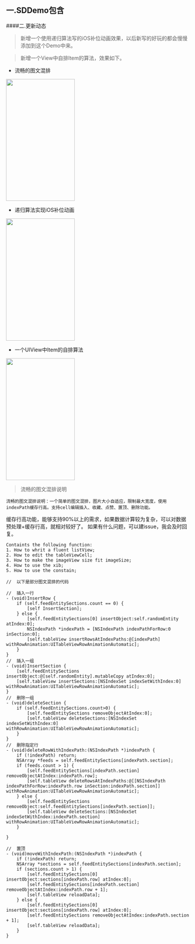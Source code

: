 ## 一.SDDemo包含

####二.更新动态

> 新增一个使用递归算法写的iOS补位动画效果，以后新写的好玩的都会慢慢添加到这个Demo中来。

> 新增一个View中自排Item的算法，效果如下。

 * 流畅的图文混排
 <img width="187.5" height="333.5" src="https://github.com/xlsd/SDDemo/blob/master/SDDemo/listView.gif"/>
 
 * 递归算法实现iOS补位动画
  <img width="187.5" height="333.5" src="https://github.com/xlsd/SDDemo/blob/master/SDDemo/Resource/demo.gif"/>
  
  * 一个UIView中Item的自排算法
   <img width="187.5" height="333.5" src="https://github.com/xlsd/SDDemo/blob/master/SDDemo/Resource/item.png"/>
   
> 流畅的图文混排说明

    流畅的图文混排说明：一个简单的图文混排，图片大小自适应，限制最大宽度，使用indexPath缓存行高。支持cell编辑插入、收藏、点赞、置顶、删除功能。
缓存行高功能，能够支持90%以上的需求，如果数据计算较为复杂，可以对数据预处理+缓存行高，就相对较好了。
如果有什么问题，可以建issue，我会及时回复。

```
Containts the following function:
1. How to whrit a fluent listView;
2. How to edit the tableViewCell;
3. How to make the imageView size fit imageSize;
4. How to use the xib;
5. How to use the constain;
```


```
//  以下是部分图文混排的代码

//  插入一行
- (void)InsertRow {
    if (self.feedEntitySections.count == 0) {
        [self InsertSection];
    } else {
        [self.feedEntitySections[0] insertObject:self.randomEntity atIndex:0];
        NSIndexPath *indexPath = [NSIndexPath indexPathForRow:0 inSection:0];
        [self.tableView insertRowsAtIndexPaths:@[indexPath] withRowAnimation:UITableViewRowAnimationAutomatic];
    }
}
//  插入一组
- (void)InsertSection {
    [self.feedEntitySections insertObject:@[self.randomEntity].mutableCopy atIndex:0];
    [self.tableView insertSections:[NSIndexSet indexSetWithIndex:0] withRowAnimation:UITableViewRowAnimationAutomatic];
}
//  删除一组
- (void)deleteSection {
    if (self.feedEntitySections.count>0) {
        [self.feedEntitySections removeObjectAtIndex:0];
        [self.tableView deleteSections:[NSIndexSet indexSetWithIndex:0] withRowAnimation:UITableViewRowAnimationAutomatic];
    }
}
//  删除指定行
- (void)deleteRowWithIndexPath:(NSIndexPath *)indexPath {
    if (!indexPath) return;
    NSArray *feeds = self.feedEntitySections[indexPath.section];
    if (feeds.count > 1) {
        [self.feedEntitySections[indexPath.section] removeObjectAtIndex:indexPath.row];
        [self.tableView deleteRowsAtIndexPaths:@[[NSIndexPath indexPathForRow:indexPath.row inSection:indexPath.section]] withRowAnimation:UITableViewRowAnimationAutomatic];
    } else {
        [self.feedEntitySections removeObject:self.feedEntitySections[indexPath.section]];
        [self.tableView deleteSections:[NSIndexSet indexSetWithIndex:indexPath.section] withRowAnimation:UITableViewRowAnimationAutomatic];
    }
    
}

//  置顶
- (void)moveWithIndexPath:(NSIndexPath *)indexPath {
    if (!indexPath) return;
    NSArray *sections = self.feedEntitySections[indexPath.section];
    if (sections.count > 1) {
        [self.feedEntitySections[0] insertObject:sections[indexPath.row] atIndex:0];
        [self.feedEntitySections[indexPath.section] removeObjectAtIndex:indexPath.row + 1];
        [self.tableView reloadData];
    } else {
        [self.feedEntitySections[0] insertObject:sections[indexPath.row] atIndex:0];
        [self.feedEntitySections removeObjectAtIndex:indexPath.section + 1];
        [self.tableView reloadData];
    }
}


```


